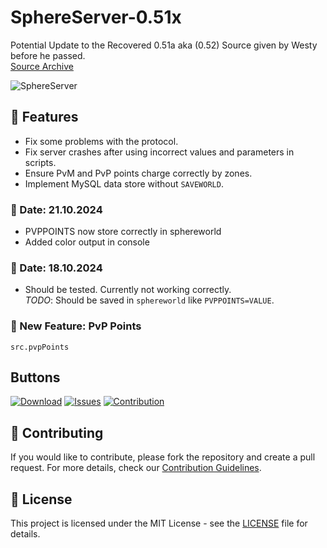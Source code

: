 # SphereServer-0.51x

Potential Update to the Recovered 0.51a aka (0.52) Source given by Westy before he passed.  
[Source Archive](https://github.com/Sphereserver/Source-Archive/tree/main/0.52)

![SphereServer](https://avatars.githubusercontent.com/u/7201959?s=200&v=4) 



## 🚀 Features

- Fix some problems with the protocol.
- Fix server crashes after using incorrect values and parameters in scripts.
- Ensure PvM and PvP points charge correctly by zones.
- Implement MySQL data store without `SAVEWORLD`.


### 📅 Date: 21.10.2024
- PVPPOINTS now store correctly in sphereworld
- Added color output in console

### 📅 Date: 18.10.2024

- Should be tested. Currently not working correctly.  
*TODO*: Should be saved in `sphereworld` like `PVPPOINTS=VALUE`.  

### 🎉 New Feature: PvP Points  
`src.pvpPoints`

## Buttons

[![Download](https://img.shields.io/badge/Download-Release-blue.svg)](https://github.com/keni2006/Sphere-51x/releases) 
[![Issues](https://img.shields.io/badge/Report-Issue-red.svg)](https://github.com/keni2006/Sphere-51x/issues) 
[![Contribution](https://img.shields.io/badge/Contribute-Guidelines-green.svg)](https://github.com/keni2006/Sphere-51x/blob/main/CONTRIBUTING.md) 

## 🤝 Contributing

If you would like to contribute, please fork the repository and create a pull request. For more details, check our [Contribution Guidelines](https://github.com/keni2006/Sphere-51x/blob/main/CONTRIBUTING.md).

## 📝 License

This project is licensed under the MIT License - see the [LICENSE](https://github.com/keni2006/Sphere-51x/blob/main/LICENSE) file for details.
